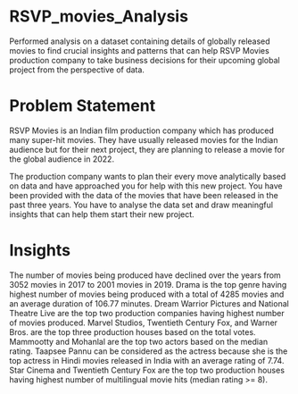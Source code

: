 # RSVP_movies_Analysis

Performed analysis on a dataset containing details of globally released movies to find crucial insights and patterns that can help RSVP Movies production company to take business decisions for their upcoming global project from the perspective of data.

# Problem Statement
RSVP Movies is an Indian film production company which has produced many super-hit movies. They have usually released movies for the Indian audience but for their next project, they are planning to release a movie for the global audience in 2022.

The production company wants to plan their every move analytically based on data and have approached you for help with this new project. You have been provided with the data of the movies that have been released in the past three years. You have to analyse the data set and draw meaningful insights that can help them start their new project.

# Insights
The number of movies being produced have declined over the years from 3052 movies in 2017 to 2001 movies in 2019.
Drama is the top genre having highest number of movies being produced with a total of 4285 movies and an average duration of 106.77 minutes.
Dream Warrior Pictures and National Theatre Live are the top two production companies having highest number of movies produced.
Marvel Studios, Twentieth Century Fox, and Warner Bros. are the top three production houses based on the total votes.
Mammootty and Mohanlal are the top two actors based on the median rating.
Taapsee Pannu can be considered as the actress because she is the top actress in Hindi movies released in India with an average rating of 7.74.
Star Cinema and Twentieth Century Fox are the top two production houses having highest number of multilingual movie hits (median rating >= 8).
